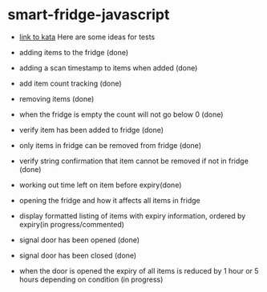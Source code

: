# smart-fridge-javascript

- [link to kata](https://katalyst.codurance.com/smart-fridge)
  Here are some ideas for tests

- adding items to the fridge (done)
- adding a scan timestamp to items when added (done)
- add item count tracking (done)
- removing items (done)
- when the fridge is empty the count will not go below 0 (done)
- verify item has been added to fridge (done)
- only items in fridge can be removed from fridge (done)
- verify string confirmation that item cannot be removed if not in fridge (done)
- working out time left on item before expiry(done)
- opening the fridge and how it affects all items in fridge
- display formatted listing of items with expiry information, ordered by expiry(in progress/commented)
- signal door has been opened (done)
- signal door has been closed (done)
- when the door is opened the expiry of all items is reduced by 1 hour or 5 hours depending on condition (in progress)

